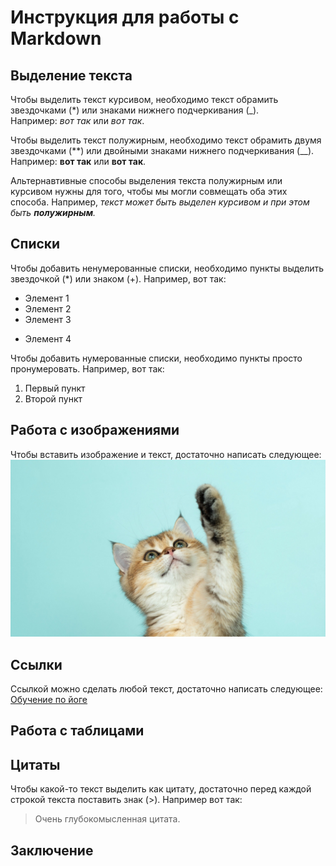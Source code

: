 # Инструкция для работы с Markdown

## Выделение текста

Чтобы выделить текст курсивом, необходимо текст обрамить звездочками (*) или знаками нижнего подчеркивания (_).  
Например: *вот так* или _вот так_.

Чтобы выделить текст полужирным, необходимо текст обрамить двумя звездочками (**) или двойными знаками нижнего подчеркивания (__).  
Например: **вот так** или __вот так__.

Альтернавтивные способы выделения текста полужирным или курсивом нужны для того, чтобы мы могли совмещать оба этих способа. Например, _текст может быть выделен курсивом и при этом быть **полужирным**._

## Списки

Чтобы добавить ненумерованные списки, необходимо пункты выделить звездочкой (*) или знаком (+). Например, вот  так: 

* Элемент 1
* Элемент 2
* Элемент 3
+ Элемент 4

Чтобы добавить нумерованные списки, необходимо пункты просто пронумеровать. Например, вот  так: 

1. Первый пункт
2. Второй пункт

## Работа с изображениями

Чтобы вставить изображение и текст, достаточно написать следующее:  
![Привет, это котик](lapka.jpg)

## Ссылки

Ссылкой можно сделать любой текст, достаточно написать следующее:  
[Обучение по йоге](https://www.yogamaster.ru/)

## Работа с таблицами

## Цитаты

Чтобы какой-то текст выделить как цитату, достаточно перед каждой строкой текста поставить знак (>). Например вот так:

> Очень глубокомысленная цитата.

## Заключение